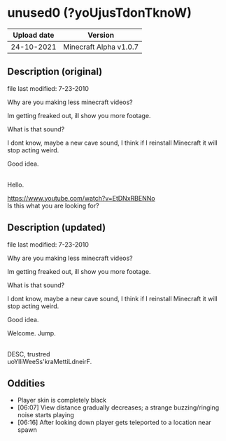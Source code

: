 # unused0 (?yoUjusTdonTknoW)
| Upload date | Version |
| ----- | ----- |
| 24-10-2021 | Minecraft Alpha v1.0.7 |

## Description (original)
file last modified: 7-23-2010  
  
Why are you making less minecraft videos?  
  
Im getting freaked out, ill show you more footage.  
  
What is that sound?  
  
I dont know, maybe a new cave sound, I think if I reinstall Minecraft it will stop acting weird.  
  
Good idea.  

<br>
Hello.  

https://www.youtube.com/watch?v=EtDNxRBENNo  
Is this what you are looking for?  

## Description (updated)
file last modified: 7-23-2010

Why are you making less minecraft videos?

Im getting freaked out, ill show you more footage.

What is that sound?

I dont know, maybe a new cave sound, I think if I reinstall Minecraft it will stop acting weird.

Good idea.

Welcome. Jump.

<br>
DESC, trustred<br>
uoYlliWeeSs'kraMettiLdneirF.

## Oddities
- Player skin is completely black
- [06:07] View distance gradually decreases; a strange buzzing/ringing noise starts playing
- [06:16] After looking down player gets teleported to a location near spawn
